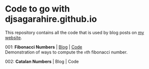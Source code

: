 # Code to go with djsagarahire.github.io

This repository contains all the code that is used by blog posts on [my website](http://djsagarahire.github.io/).

001: **Fibonacci Numbers** | [Blog](http://djsagarahire.github.io/posts/fibonacci-numbers.html) | [Code](https://github.com/DJSagarAhire/blog-code/tree/master/001)  
Demonstration of ways to compute the `n`th fibonacci number.

002: **Catalan Numbers** | Blog | Code
